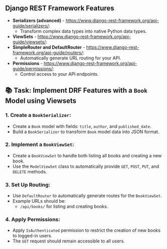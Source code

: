 ## Django REST Framework Features

- **Serializers (advanced)** - https://www.django-rest-framework.org/api-guide/serializers/:
  - Transform complex data types into native Python data types.
- **ViewSets** - https://www.django-rest-framework.org/api-guide/viewsets/:
- **SimpleRouter and DefaultRouter** - https://www.django-rest-framework.org/api-guide/routers/:
  - Automatically generate URL routing for your API.
- **Permissions** - https://www.django-rest-framework.org/api-guide/permissions/:
  - Control access to your API endpoints.
  
## 📚 Task: Implement DRF Features with a `Book` Model using Viewsets

### 1. Create a `BookSerializer`:
- Create a `Book` model with fields: `title`, `author`, and `published_date`.
- Build a `BookSerializer` to transform `Book` model data into JSON format.

### 2. Implement a `BookViewSet`:
- Create a `BookViewSet` to handle both listing all books and creating a new book.
- Use the `ModelViewSet` class to automatically provide `GET`, `POST`, `PUT`, and `DELETE` methods.

### 3. Set Up Routing:
- Use `DefaultRouter` to automatically generate routes for the `BookViewSet`.
- Example URLs should be:
  - `/api/books/` for listing and creating books.

### 4. Apply Permissions:
- Apply `IsAuthenticated` permission to restrict the creation of new books to logged-in users.
- The `GET` request should remain accessible to all users.


